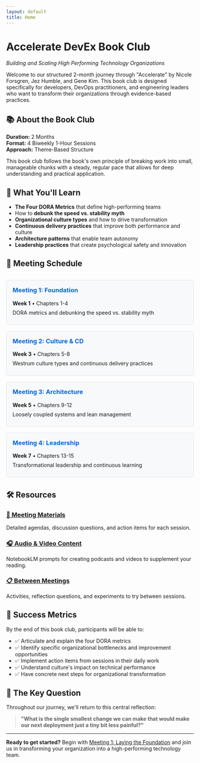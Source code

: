 ```yaml
---
layout: default
title: Home
---
```


# Accelerate DevEx Book Club
*Building and Scaling High Performing Technology Organizations*

Welcome to our structured 2-month journey through "Accelerate" by Nicole Forsgren, Jez Humble, and Gene Kim. This book club is designed specifically for developers, DevOps practitioners, and engineering leaders who want to transform their organizations through evidence-based practices.

## 📚 About the Book Club

**Duration:** 2 Months  
**Format:** 4 Biweekly 1-Hour Sessions  
**Approach:** Theme-Based Structure  

This book club follows the book's own principle of breaking work into small, manageable chunks with a steady, regular pace that allows for deep understanding and practical application.

## 🎯 What You'll Learn

- **The Four DORA Metrics** that define high-performing teams
- How to **debunk the speed vs. stability myth**
- **Organizational culture types** and how to drive transformation
- **Continuous delivery practices** that improve both performance and culture
- **Architecture patterns** that enable team autonomy
- **Leadership practices** that create psychological safety and innovation

## 📅 Meeting Schedule

<div class="meeting-grid">
  <div class="meeting-card">
    <h3><a href="/meetings/meeting-1/">Meeting 1: Foundation</a></h3>
    <p><strong>Week 1</strong> • Chapters 1-4</p>
    <p>DORA metrics and debunking the speed vs. stability myth</p>
  </div>
  
  <div class="meeting-card">
    <h3><a href="/meetings/meeting-2/">Meeting 2: Culture & CD</a></h3>
    <p><strong>Week 3</strong> • Chapters 5-8</p>
    <p>Westrum culture types and continuous delivery practices</p>
  </div>
  
  <div class="meeting-card">
    <h3><a href="/meetings/meeting-3/">Meeting 3: Architecture</a></h3>
    <p><strong>Week 5</strong> • Chapters 9-12</p>
    <p>Loosely coupled systems and lean management</p>
  </div>
  
  <div class="meeting-card">
    <h3><a href="/meetings/meeting-4/">Meeting 4: Leadership</a></h3>
    <p><strong>Week 7</strong> • Chapters 13-15</p>
    <p>Transformational leadership and continuous learning</p>
  </div>
</div>

## 🛠️ Resources

### [📖 Meeting Materials](/meetings/)
Detailed agendas, discussion questions, and action items for each session.

### [🎧 Audio & Video Content](/prompts/)
NotebookLM prompts for creating podcasts and videos to supplement your reading.

### [📋 Between Meetings](/resources/)
Activities, reflection questions, and experiments to try between sessions.

## 🚀 Success Metrics

By the end of this book club, participants will be able to:
- ✅ Articulate and explain the four DORA metrics
- ✅ Identify specific organizational bottlenecks and improvement opportunities
- ✅ Implement action items from sessions in their daily work
- ✅ Understand culture's impact on technical performance
- ✅ Have concrete next steps for organizational transformation

## 🎯 The Key Question

Throughout our journey, we'll return to this central reflection:

> **"What is the single smallest change we can make that would make our next deployment just a tiny bit less painful?"**

---

**Ready to get started?** Begin with [Meeting 1: Laying the Foundation](/meetings/meeting-1/) and join us in transforming your organization into a high-performing technology team.

<style>
.meeting-grid {
  display: grid;
  grid-template-columns: repeat(auto-fit, minmax(280px, 1fr));
  gap: 1rem;
  margin: 2rem 0;
}

.meeting-card {
  border: 1px solid #e1e4e8;
  border-radius: 6px;
  padding: 1rem;
  background: #f8f9fa;
}

.meeting-card h3 {
  margin-top: 0;
  color: #0366d6;
}

.meeting-card h3 a {
  text-decoration: none;
  color: inherit;
}

.meeting-card h3 a:hover {
  text-decoration: underline;
}

.meeting-card p {
  margin: 0.5rem 0;
}
</style>